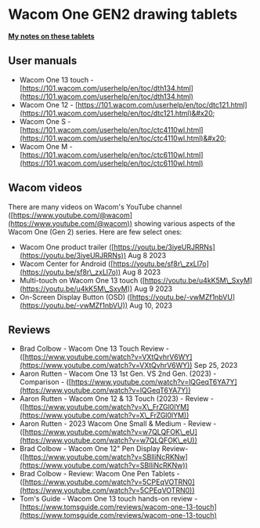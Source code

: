 # Wacom One GEN2 drawing tablets

[**My notes on these tablets**](7p-notes-wacom-one-gen2-drawing-tablets.md)

## User manuals

* Wacom One 13 touch - [https://101.wacom.com/userhelp/en/toc/dth134.html](https://101.wacom.com/userhelp/en/toc/dth134.html) &#x20;
* Wacom One 12 - [https://101.wacom.com/userhelp/en/toc/dtc121.html](https://101.wacom.com/userhelp/en/toc/dtc121.html)&#x20;
* Wacom One S - [https://101.wacom.com/userhelp/en/toc/ctc4110wl.html](https://101.wacom.com/userhelp/en/toc/ctc4110wl.html)&#x20;
* Wacom One M - [https://101.wacom.com/userhelp/en/toc/ctc6110wl.html](https://101.wacom.com/userhelp/en/toc/ctc6110wl.html)

## Wacom videos&#x20;

There are many videos on Wacom's YouTube channel ([https://www.youtube.com/@wacom](https://www.youtube.com/@wacom)) showing various aspects of the Wacom One (Gen 2) series. Here are few select ones:&#x20;

* Wacom One product trailer ([https://youtu.be/3iyeURJRRNs](https://youtu.be/3iyeURJRRNs)) Aug 8 2023
* Wacom Center for Android ([https://youtu.be/sf8r\_zxLl7o](https://youtu.be/sf8r\_zxLl7o)) Aug 8 2023
* Multi-touch on Wacom One 13 touch ([https://youtu.be/u4kK5M\_SxyM](https://youtu.be/u4kK5M\_SxyM)) Aug 9 2023
* On-Screen Display Button (OSD) ([https://youtu.be/-vwMZf1nbVU](https://youtu.be/-vwMZf1nbVU)) Aug 10, 2023

## Reviews

* Brad Colbow - Wacom One 13 Touch Review - ([https://www.youtube.com/watch?v=VXtQvhrV6WY](https://www.youtube.com/watch?v=VXtQvhrV6WY)) Sep 25, 2023
* Aaron Rutten - Wacom One 13 1st Gen. VS 2nd Gen. (2023) - Comparison - ([https://www.youtube.com/watch?v=lQGeqT6YA7Y](https://www.youtube.com/watch?v=lQGeqT6YA7Y))
* Aaron Rutten - Wacom One 12 & 13 Touch (2023) - Review - ([https://www.youtube.com/watch?v=X\_FrZGl0lYM](https://www.youtube.com/watch?v=X\_FrZGl0lYM))
* Aaron Rutten - 2023 Wacom One Small & Medium - Review  - ([https://www.youtube.com/watch?v=w7QLQFOK\_eU](https://www.youtube.com/watch?v=w7QLQFOK\_eU))
* Brad Colbow - Wacom One 12" Pen Display Review- ([https://www.youtube.com/watch?v=SBlliNcRKNw](https://www.youtube.com/watch?v=SBlliNcRKNw))
* Brad Colbow - Review: Wacom One Pen Tablets - ([https://www.youtube.com/watch?v=5CPEqVOTRN0](https://www.youtube.com/watch?v=5CPEqVOTRN0))
* Tom's Guide - Wacom One 13 touch hands-on review - [https://www.tomsguide.com/reviews/wacom-one-13-touch](https://www.tomsguide.com/reviews/wacom-one-13-touch) &#x20;


